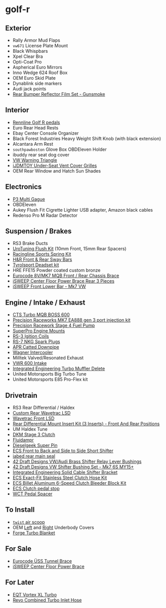 # golf-r


## Exterior
- Rally Armor Mud Flaps
- `vw671` License Plate Mount
- Black Whispbars
- Xpel Clear Bra
- Opti-Coat Pro
- Aspherical Euro Mirrors
- Inno Wedge 624 Roof Box
- OEM Euro Skid Plate
- Dynablink side markers
- Audi jack points
- [Rear Bumper Reflector Film Set - Gunsmoke](https://www.ecstuning.com/b-ecs-parts/rear-bumper-reflector-film-set-gunsmoke-vw-mk75-mkvii-facelift-gti-golf-r/026097ecs01~a/)

## Interior
- [Rennline Golf R pedals](http://www.rennline.com/Rennline-Aluminum-Pedal-Set-4-piece-Rubber-Grip-VW/productinfo/P75.60.93V/)
- Euro Rear Head Rests
- Ebay Center Console Organizer
- Black Forest Industries Heavy Weight Shift Knob (with black extension)
- Alcantara Arm Rest
- `southpawboston` Glove Box OBDEleven Holder
- ibuddy rear seat dog cover
- [VW Warning Triangle](https://www.shopdap.com/000-093-055-aa-vw-audi.html)
- [iJDMTOY Under-Seat Vent Cover Grilles](https://www.amazon.com/gp/product/B0764KGYW4)
- OEM Rear Window and Hatch Sun Shades

## Electronics
- [P3 Multi Gague](http://www.p3cars.com/volkswagen/vw-golf-gti-rabbit/vw-mk7-p3-obd2-multi-gauge/)
- OBDEleven
- Aukey Flush Fit Cigrette Lighter USB adapter, Amazon black cables
- Redenso Pro M Radar Detector

## Suspension / Brakes
- RS3 Brake Ducts
- [UroTuning Flush Kit](https://www.urotuning.com/products/mk7-golf-r-19-flush-kit-full-set-of-hubcentric-wheel-spacers) (10mm Front, 15mm Rear Spacers)
- [Racingline Sports Spring Kit](https://www.ecodetuning.com/vwr-sports-spring-kit-golf-r-jetta-gli-skoda-octavia.html)
- [H&R Front & Rear Sway Bars](https://www.ecstuning.com/b-h-and-r-parts/front-rear-sway-bar-kit/72340~hr/)
- [Tyrolsport Deadset kit](http://www.tyrolsport.com/suspension/chassis/tyrolsport-deadset-rigid-subframe-kit-for-mk7/mqb/a3/s3/)
- HRE FFE15 Powder coated custom bronze
- [Eurocode 8V/MK7 MQB Front / Rear Chassis Brace](https://www.ecodetuning.com/EC0111-0301-eurocode-8v-mk7-mqb-front-rear-chassis-brace.html#product-details-tab-fitment)
- [iSWEEP Center Floor Power Brace Rear 3 Pieces](http://isweep-tuning.com/iSWEEP-Center-Floor-Power-Brace-Rear-3-Pieces-For-VW-GOLF-MK7-R_p_2085.html)
- [iSWEEP Front Lower Bar - Mk7 VW](https://www.urotuning.com/products/isweep-front-lower-bar-mk7-vw?variant=13544117010487)

## Engine / Intake / Exhaust
- [CTS Turbo MQB BOSS 600](https://www.moddedeuros.com/products/cts-turbo-mqb-boss-600-turbo-upgrade-15-17-a3-s3-gti-golf-r)
- [Precision Raceworks MK7 EA888 gen 3 port injection kit](http://www.precisionraceworks.com/index.php?route=product/product&path=20_61&product_id=87)
- [Precision Racework Stage 4 Fuel Pump](http://www.precisionraceworks.com/index.php?route=product/product&product_id=88)
- [SuperPro Engine Mounts](https://www.urotuning.com/products/superpro-engine-mount-kit-mqb-mk7-vw-8v-audi-trc2001)
- [RS-3 Igition Coils](https://www.uspmotorsports.com/Audi-RS3-Upgrade-Coil-Pack-Kit-for-MQB-Set-of-4.html)
- [RS-7 NKG Spark Plugs](https://www.uspmotorsports.com/RS7-Spark-Plug-set-of-4.html)
- [APR Catted Downpipe](https://www.goapr.com/products/apr_exhaust_cast_race_dp_20t_mqb_awd.html)
- [Wagner Intercooler](http://www.wagner-tuning.com/product/vw/vw-arteon/competition-ladeluftkuehler-kit-vag-18-20tsi-200001048-10.html)
- Milltek Valved/Resonated Exhaust
- [VWR 600 Intake](https://www.uspmotorsports.com/VWR12G7R600-4641.html)
- [Integrated Engineering Turbo Muffler Delete](https://www.performancebyie.com/ie-turbo-muffler-delete)
- United Motorsports Big Turbo Tune
- United Motorsports E85 Pro-Flex kit 

## Drivetrain
- RS3 Rear Differential / Haldex
- [Custom Rear Wavetrac LSD](https://www.powerzone.at/hinterachs-sperrdifferential/)
- [Wavetrac Front LSD](https://www.shopdap.com/mk5-mk6-mk7-wavetrac-diff-6speed-manual.html)
- [Rear Differential Mount Insert Kit (3 Inserts) - Front And Rear Positions](https://www.ecstuning.com/b-ecs-parts/complete-rear-differential-mount-insert-kit-3-inserts-front-and-rear-positions/019797ecs01kt/)
- UM Haldex Tune
- [DKM Stage 3 Clutch](https://www.ecstuning.com/b-dkm-parts/stage-3-performance-twin-disc-clutch-kit/ms-034-060~dkm/)
- [Fluidampr](https://www.uspmotorsports.com/Fluidampr-Engine-Damper-2.0TSI.html)
- [Dieselgeek Super Pin](https://www.dieselgeek.com/products/super-pin-for-mk7)
- [ECS Front to Back and Side to Side Short Shifter](https://www.ecstuning.com/b-ecs-parts/adjustable-short-shifter-kit/017694ecs01-01kt/)
- [iabed rear main seal](https://www.ecstuning.com/b-iabed-industries-parts/billet-aluminum-rear-main-seal-upgrade/462-103-171f~iab/)
- [42 Draft Designs VW/Audi Brass Shifter Relay Lever Bushings](http://www.42draftdesigns.com/vw-audi-brass-shifter-relay-lever-bushings/)
- [42 Draft Designs VW Shifter Bushing Set - Mk7 6S MY15+](http://www.42draftdesigns.com/vw-shifter-bushing-set-mk7-6s-my15/)
- [Integrated Engineering Solid Cable Shifter Bracket](https://www.performancebyie.com/solid-shifter-bracket)
- [ECS Exact-Fit Stainless Steel Clutch Hose Kit](https://www.ecstuning.com/b-ecs-parts/exact-fit-stainless-steel-clutch-hose/006719ecs01~a/)
- [ECS Billet Aluminum 6-Speed Clutch Bleeder Block Kit](https://www.ecstuning.com/b-ecs-parts/6-speed-clutch-bleeder-block/001284ecs01kt/)
- [ECS Clutch pedal stop](https://www.ecstuning.com/b-ecs-parts/adjustable-clutch-pedal-stop/018733ecs01~a/)
- [WCT Pedal Spacer](http://wctperformance.com/wct-performance-pedal-spacer-for-mk7-7-5-golf-gti-r/)


## To Install
- [`twist` air scoop](https://www.golfmk7.com/forums/showthread.php?t=40807)
- OEM [Left](https://www.ecstuning.com/b-genuine-volkswagen-audi-parts/front-underbody-cover-left/1k0825271a/) and [Right](https://www.ecstuning.com/b-genuine-volkswagen-audi-parts/front-underbody-cover-right/1k0825272a/) Underbody Covers
- [Forge Turbo Blanket](https://www.forgemotorsport.com/Forge_Motorsport_Turbo_Blanket--product--1491.html)


## For Sale
- [Eurocode ÜSS Tunnel Brace](https://www.uspmotorsports.com/Eurocode-USS-MK7-GTI-Golf-Tunnel-Brace-Red.html)
- [iSWEEP Center Floor Power Brace](http://isweep-tuning.com/iSWEEP-Center-Floor-Power-Brace-Front-For-VW-GOLF-MK7-GTI_p_2077.html)

## For Later
- [EQT Vortex XL Turbo](https://eqtuning.com/products/eqt-vortex-turbocharger)
- [Revo Combined Turbo Inlet Hose](https://funktionperformance.com/product/revo-2-0-tsi-turbo-inlet-hose/)
